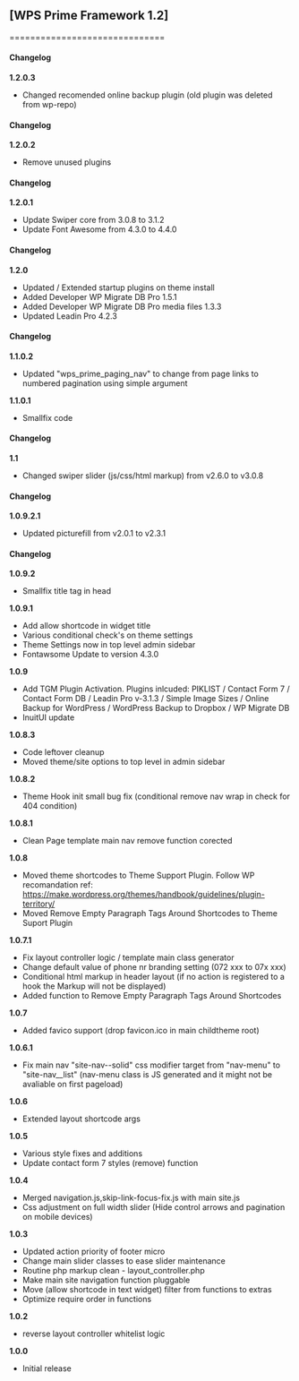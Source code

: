 ## [WPS Prime Framework 1.2]
==============================

#### Changelog
**1.2.0.3**
- Changed recomended online backup plugin (old plugin was deleted from wp-repo)

#### Changelog
**1.2.0.2**
- Remove unused plugins

#### Changelog
**1.2.0.1**
- Update Swiper core from 3.0.8 to 3.1.2
- Update Font Awesome from 4.3.0 to 4.4.0


#### Changelog
**1.2.0**
- Updated / Extended startup plugins on theme install
- Added Developer WP Migrate DB Pro 1.5.1
- Added Developer WP Migrate DB Pro media files 1.3.3
- Updated Leadin Pro 4.2.3

#### Changelog
**1.1.0.2**
- Updated "wps_prime_paging_nav" to change from page links to numbered pagination using simple argument 

**1.1.0.1**
- Smallfix code

#### Changelog
**1.1**
- Changed swiper slider (js/css/html markup) from v2.6.0 to v3.0.8

#### Changelog
**1.0.9.2.1**
- Updated picturefill from v2.0.1 to v2.3.1

#### Changelog
**1.0.9.2**
- Smallfix title tag in head

**1.0.9.1**
- Add allow shortcode in widget title
- Various conditional check's on theme settings
- Theme Settings now in top level admin sidebar
- Fontawsome Update to version 4.3.0

**1.0.9**
- Add TGM Plugin Activation. Plugins inlcuded: PIKLIST /  Contact Form 7 / Contact Form DB / Leadin Pro v-3.1.3 / Simple Image Sizes / Online Backup for WordPress / WordPress Backup to Dropbox / WP Migrate DB
- InuitUI update

**1.0.8.3**
- Code leftover cleanup
- Moved theme/site options to top level in admin sidebar


**1.0.8.2**
- Theme Hook init small bug fix (conditional remove nav wrap in check for 404 condition)
 
**1.0.8.1**
- Clean Page template main nav remove function corected

**1.0.8**
- Moved theme shortcodes to Theme Support Plugin. Follow WP recomandation ref: https://make.wordpress.org/themes/handbook/guidelines/plugin-territory/
- Moved Remove Empty Paragraph Tags Around Shortcodes to Theme Suport Plugin

**1.0.7.1**
- Fix layout controller logic / template main class generator
- Change default value of phone nr branding setting (072 xxx to 07x xxx)
- Conditional html markup in header layout (if no action is registered to a hook the Markup will not be displayed)
- Added function to Remove Empty Paragraph Tags Around Shortcodes

**1.0.7**
- Added favico support (drop favicon.ico in main childtheme root)

**1.0.6.1**
- Fix main nav "site-nav--solid" css modifier target from "nav-menu" to "site-nav__list" (nav-menu class is JS generated and it might not be avaliable on first pageload)
 
**1.0.6**
- Extended layout shortcode args
 
**1.0.5**
- Various style fixes and additions
- Update contact form 7 styles (remove) function

**1.0.4**
- Merged navigation.js,skip-link-focus-fix.js with main site.js
- Css adjustment on full width slider (Hide control arrows and pagination on mobile devices)

**1.0.3**
- Updated action priority of footer micro
- Change main slider classes to ease slider maintenance
- Routine php markup clean - layout_controller.php
- Make main site navigation function pluggable
- Move (allow shortcode in text widget) filter from functions to extras
- Optimize require order in functions

**1.0.2**
- reverse layout controller whitelist logic

**1.0.0**
- Initial release
